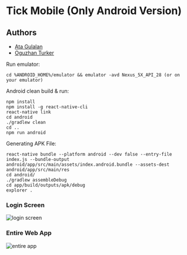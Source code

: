 # Tick Mobile (Only Android Version)

## Authors

* [Ata Gulalan](https://github.com/atagulalan)
* [Oguzhan Turker](https://github.com/oguzturker8)


Run emulator:
```
cd %ANDROID_HOME%/emulator && emulator -avd Nexus_5X_API_28 (or on your emulator)
```

Android clean build & run:
```
npm install
npm install -g react-native-cli
react-native link
cd android
./gradlew clean
cd ..
npm run android
```

Generating APK File:
```
react-native bundle --platform android --dev false --entry-file index.js --bundle-output android/app/src/main/assets/index.android.bundle --assets-dest android/app/src/main/res
cd android/
./gradlew assembleDebug
cd app/build/outputs/apk/debug
explorer .
```



### Login Screen

![login screen](https://i.imgur.com/VgXDZLL.jpg)

### Entire Web App

![entire app](https://i.imgur.com/iORxsWR.jpg)

